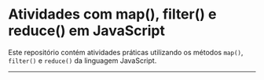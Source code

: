 # Atividades com map(), filter() e reduce() em JavaScript

Este repositório contém atividades práticas utilizando os métodos `map()`, `filter()` e `reduce()` da linguagem JavaScript.

---
